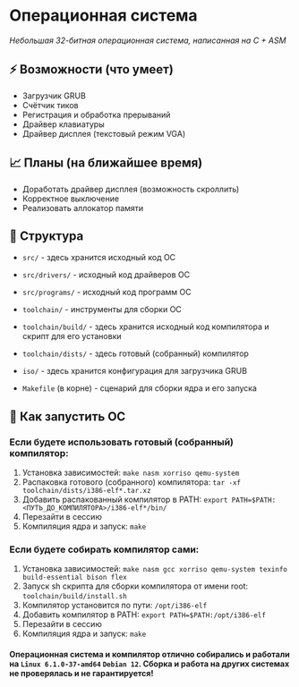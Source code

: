 # Операционная система
*Небольшая 32-битная операционная система, написанная на C + ASM*

## ⚡️ Возможности (что умеет)
- Загрузчик GRUB
- Счётчик тиков
- Регистрация и обработка прерываний
- Драйвер клавиатуры
- Драйвер дисплея (текстовый режим VGA)

## 📈 Планы (на ближайшее время)
- Доработать драйвер дисплея (возможность скроллить)
- Корректное выключение
- Реализовать аллокатор памяти

## 🌳 Структура
- `src/` -
  здесь хранится исходный код ОС
- `src/drivers/` -
  исходный код драйверов ОС
- `src/programs/` -
  исходный код программ ОС
  
- `toolchain/` -
  инструменты для сборки ОС
- `toolchain/build/` -
  здесь хранится исходный код компилятора и скрипт для его установки
- `toolchain/dists/` -
  здесь готовый (собранный) компилятор
  
- `iso/` -
  здесь хранится конфигурация для загрузчика GRUB
- `Makefile` (в корне) -
  сценарий для сборки ядра и его запуска

## 🚀 Как запустить ОС
### Если будете использовать готовый (собранный) компилятор:
1. Установка зависимостей: `make nasm xorriso qemu-system`
2. Распаковка готового (собранного) компилятора: `tar -xf toolchain/dists/i386-elf*.tar.xz`
3. Добавить распакованный компилятор в PATH: `export PATH=$PATH:<ПУТЬ_ДО_КОМПИЛЯТОРА>/i386-elf*/bin/`
4. Перезайти в сессию
5. Компиляция ядра и запуск: `make`
     
### Если будете собирать компилятор сами:
1. Установка зависимостей: `make nasm gcc xorriso qemu-system texinfo build-essential bison flex`
2. Запуск sh скрипта для сборки компилятора от имени root: `toolchain/build/install.sh`
3. Компилятор установится по пути: `/opt/i386-elf`
4. Добавить компилятор в PATH: `export PATH=$PATH:/opt/i386-elf`
5. Перезайти в сессию
6. Компиляция ядра и запуск: `make`

#### Операционная система и компилятор отлично собирались и работали на `Linux 6.1.0-37-amd64` `Debian 12`. Сборка и работа на других системах не проверялась и не гарантируется! 
